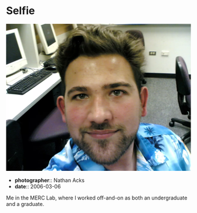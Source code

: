 # Selfie

![A selfie of myself in the UCD MERC Lab wearing a shockingly blue Hawaiian shirt](assets/2006-03-06-selfie.webp)

* **photographer**:: Nathan Acks  
* **date**:: 2006-03-06

Me in the MERC Lab, where I worked off-and-on as both an undergraduate and a graduate.
